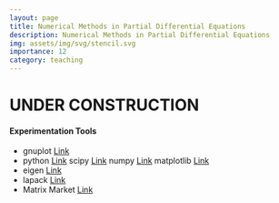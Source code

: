 ```yaml
---
layout: page
title: Numerical Methods in Partial Differential Equations
description: Numerical Methods in Partial Differential Equations
img: assets/img/svg/stencil.svg
importance: 12
category: teaching
---
```

# UNDER CONSTRUCTION

#### Experimentation Tools

- gnuplot [Link](http://www.gnuplot.info/)
- python [Link](https://www.python.org/) scipy [Link](https://scipy.org/) numpy [Link](https://numpy.org/) matplotlib [Link](https://matplotlib.org/)
- eigen [Link](https://eigen.tuxfamily.org/index.php?title=Main_Page)
- lapack [Link](https://netlib.org/lapack/)
- Matrix Market [Link](https://math.nist.gov/MatrixMarket/)
